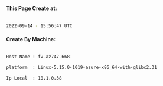 
   
#### This Page Create at:

```bash

2022-09-14 - 15:56:47 UTC

```

#### Create By Machine:

```bash

Host Name : fv-az747-668

platform  : Linux-5.15.0-1019-azure-x86_64-with-glibc2.31

Ip Local  : 10.1.0.38

```

